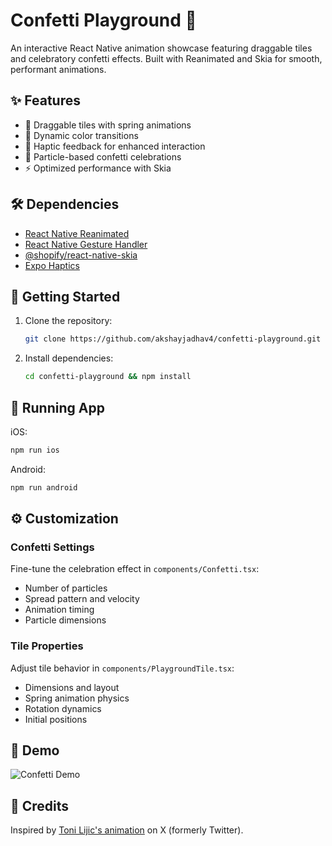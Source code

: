 # Confetti Playground 🎉

An interactive React Native animation showcase featuring draggable tiles and celebratory confetti effects. Built with Reanimated and Skia for smooth, performant animations.

## ✨ Features

- 🎯 Draggable tiles with spring animations
- 🎨 Dynamic color transitions
- 📱 Haptic feedback for enhanced interaction
- 🎊 Particle-based confetti celebrations
- ⚡️ Optimized performance with Skia

## 🛠 Dependencies

- [React Native Reanimated](https://docs.swmansion.com/react-native-reanimated/)
- [React Native Gesture Handler](https://docs.swmansion.com/react-native-gesture-handler/)
- [@shopify/react-native-skia](https://shopify.github.io/react-native-skia/)
- [Expo Haptics](https://docs.expo.dev/versions/latest/sdk/haptics/)
  
## 🚀 Getting Started

1. Clone the repository:
   ```bash
   git clone https://github.com/akshayjadhav4/confetti-playground.git
   ```
2. Install dependencies:
   ```bash
   cd confetti-playground && npm install
   ```

## 📱 Running App

iOS:
```bash
npm run ios
```

Android:
```bash
npm run android
```

## ⚙️ Customization

### Confetti Settings
Fine-tune the celebration effect in `components/Confetti.tsx`:
- Number of particles
- Spread pattern and velocity
- Animation timing
- Particle dimensions

### Tile Properties
Adjust tile behavior in `components/PlaygroundTile.tsx`:
- Dimensions and layout
- Spring animation physics
- Rotation dynamics
- Initial positions

## 🎥 Demo

![Confetti Demo](./assets/demo.gif)

## 🙌 Credits

Inspired by [Toni Lijic's animation](https://x.com/tonilijic/status/1790328090620518602) on X (formerly Twitter).
